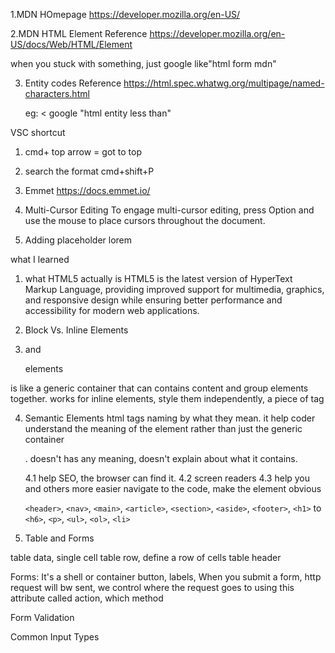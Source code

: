 1.MDN HOmepage
https://developer.mozilla.org/en-US/

2.MDN HTML Element Reference
https://developer.mozilla.org/en-US/docs/Web/HTML/Element

when you stuck with something, just google like"html form mdn"

3. Entity codes Reference
   https://html.spec.whatwg.org/multipage/named-characters.html

   eg: < google "html entity less than"

VSC shortcut

1. cmd+ top arrow = got to top
2. search the format
   cmd+shift+P
3. Emmet
   https://docs.emmet.io/

4. Multi-Cursor Editing
   To engage multi-cursor editing, press Option and use the mouse to place cursors throughout the document.

5. Adding placeholder
   lorem

what I learned

1. what HTML5 actually is
   HTML5 is the latest version of HyperText Markup Language, providing improved support for multimedia, graphics, and responsive design while ensuring better performance and accessibility for modern web applications.

2. Block Vs. Inline Elements

3. <span> and <div> elements
<div> is like a generic container that can contains content and group elements together.
<Span> works for inline elements, style them independently, a piece of tag

4. Semantic Elements
   html tags naming by what they mean. it help coder understand the meaning of the element rather than just the generic container<span> <div>. doesn't has any meaning, doesn't explain about what it contains.

   4.1 help SEO, the browser can find it.
   4.2 screen readers
   4.3 help you and others more easier navigate to the code, make the element obvious

   `<header>`, `<nav>`, `<main>`, `<article>`, `<section>`, `<aside>`, `<footer>`, `<h1>` to `<h6>`, `<p>`, `<ul>`, `<ol>`, `<li>`

5. Table and Forms
<td> table data, single cell
<tr>table row, define a row of cells
<th> table header

Forms: It's a shell or container
button, labels,
When you submit a form, http request will bw sent, we control where the request goes to using this attribute called action, which method

Form Validation

<!-- min max minlength maxlength -->

Common Input Types
